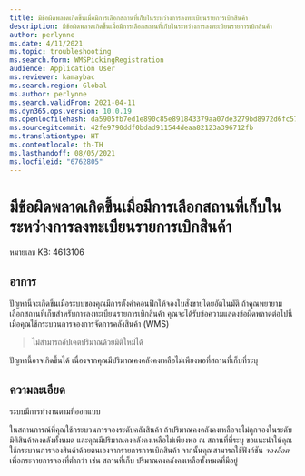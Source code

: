 ```yaml
---
title: มีข้อผิดพลาดเกิดขึ้นเมื่อมีการเลือกสถานที่เก็บในระหว่างการลงทะเบียนรายการเบิกสินค้า
description: มีข้อผิดพลาดเกิดขึ้นเมื่อมีการเลือกสถานที่เก็บในระหว่างการลงทะเบียนรายการเบิกสินค้า
author: perlynne
ms.date: 4/11/2021
ms.topic: troubleshooting
ms.search.form: WMSPickingRegistration
audience: Application User
ms.reviewer: kamaybac
ms.search.region: Global
ms.author: perlynne
ms.search.validFrom: 2021-04-11
ms.dyn365.ops.version: 10.0.19
ms.openlocfilehash: da5905fb7ed1e890c85e891843379aa07de3279bd8972d6fc57136aa703c9ea4
ms.sourcegitcommit: 42fe9790ddf0bdad911544deaa82123a396712fb
ms.translationtype: HT
ms.contentlocale: th-TH
ms.lasthandoff: 08/05/2021
ms.locfileid: "6762805"
---
```

# <a name="an-error-occurs-when-the-location-is-selected-during-picking-list-registration"></a>มีข้อผิดพลาดเกิดขึ้นเมื่อมีการเลือกสถานที่เก็บในระหว่างการลงทะเบียนรายการเบิกสินค้า

หมายเลข KB: 4613106

## <a name="symptoms"></a>อาการ

ปัญหานี้จะเกิดขึ้นเมื่อระบบของคุณมีการตั้งค่าคอนฟิกให้จองใบสั่งขายโดยอัตโนมัติ ถ้าคุณพยายามเลือกสถานที่เก็บสำหรับการลงทะเบียนรายการเบิกสินค้า คุณจะได้รับข้อความแสดงข้อผิดพลาดต่อไปนี้เมื่อคุณใช้กระบวนการจองการจัดการคลังสินค้า (WMS)

> ไม่สามารถอัปเดตปริมาณด้วยมิติใหม่ได้

ปัญหานี้อาจเกิดขึ้นได้ เนื่องจากคุณมีปริมาณคงคลังคงเหลือไม่เพียงพอที่สถานที่เก็บที่ระบุ

## <a name="resolution"></a>ความละเอียด

ระบบมีการทำงานตามที่ออกแบบ

ในสถานการณ์ที่คุณใช้กระบวนการจองระดับคลังสินค้า ถ้าปริมาณคงคลังคงเหลือจะไม่ถูกจองในระดับมิติสินค้าคงคลังทั้งหมด และคุณมีปริมาณคงคลังคงเหลือไม่เพียงพอ ณ สถานที่ที่ระบุ ขอแนะนำให้คุณใช้กระบวนการจองสินค้าด้วยตนเองจากรายการการเบิกสินค้า จากนั้นคุณสามารถใช้ฟังก์ชัน *จองล็อต* เพื่อกระจายการจองที่ต่ำกว่า เช่น สถานที่เก็บ ปริมาณคงคลังคงเหลือทั้งหมดที่มีอยู่
